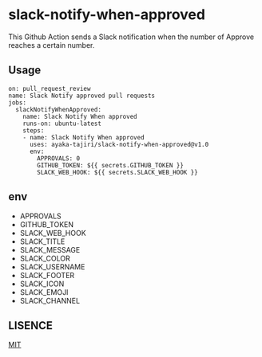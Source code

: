 # slack-notify-when-approved

This Github Action sends a Slack notification when the number of Approve reaches a certain number.

## Usage
```
on: pull_request_review
name: Slack Notify approved pull requests
jobs:
  slackNotifyWhenApproved:
    name: Slack Notify When approved
    runs-on: ubuntu-latest
    steps:
    - name: Slack Notify When approved
      uses: ayaka-tajiri/slack-notify-when-approved@v1.0
      env:
        APPROVALS: 0
        GITHUB_TOKEN: ${{ secrets.GITHUB_TOKEN }}
        SLACK_WEB_HOOK: ${{ secrets.SLACK_WEB_HOOK }}
```

## env
- APPROVALS
- GITHUB_TOKEN
- SLACK_WEB_HOOK
- SLACK_TITLE
- SLACK_MESSAGE
- SLACK_COLOR
- SLACK_USERNAME
- SLACK_FOOTER
- SLACK_ICON
- SLACK_EMOJI
- SLACK_CHANNEL

## LISENCE
[MIT](./LICENSE)
